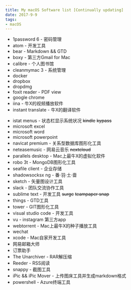 ```yaml
---
title: My macOS Software list [Continually updating]
date: 2017-9-9
tags:
- macOS
---
```

* 1password 6 - 密码管理
* atom - 开发工具
* bear - Markdown && GTD
* boxy - 第三方Gmail for Mac
* calibre - 个人图书馆
* cleanmymac 3 - 系统管理
* docker
* dropbox
* dropdmg
* foxit reader - PDF view
* google chrome
* iina - 牛X的视频播放软件
* instant translate - 牛X的翻译软件

<!-- more -->

* istat menus - 状态栏显示系统状况
~~kindle~~
~~kypass~~
* microsoft excel
* microsoft word
* microsoft powerpoint
* navicat premium - 关系型数据库图形化工具
* neteasemusic - 网易云音乐
~~nextcloud~~
* parallels desktop - Mac上最牛X的虚拟化软件
* robo 3t - MongoDB图形化工具
* seafile client - 企业存储
* shadowsocksx ng - 番·羽·土·啬
* sketch - 矢量图设计工具
* slack - 团队交流协作工具
* sublime text - 开发工具
~~surge~~
~~teampaper snap~~
* things - GTD工具
* tower - GIT图形化工具
* visual studio code - 开发工具
* vu - instagram 第三方app
* webtorrent - Mac上最牛X的种子播放工具
* wechat
* xcode - Mac自家开发工具
* 网易邮箱大师
* 订票助手
* The Unarchiver - RAR解压缩
* Reeder - RSS阅读
* snappy - 截图工具
* iPic && iPic Mover - 上传图床工具并生成markdown格式
* powershell - Azure终端工具